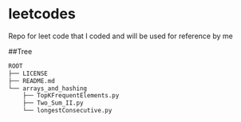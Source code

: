 # leetcodes
Repo for leet code that I coded and will be used for reference by me

##Tree
```bash
ROOT
├── LICENSE
├── README.md
└── arrays_and_hashing
    ├── TopKFrequentElements.py
    ├── Two_Sum_II.py
    └── longestConsecutive.py
```